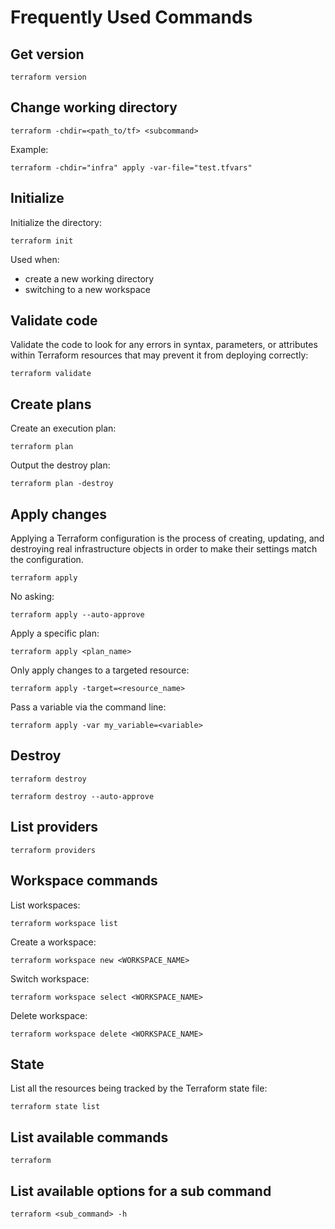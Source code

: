 # Frequently Used Commands

## Get version

```shell
terraform version
```

## Change working directory

```shell
terraform -chdir=<path_to/tf> <subcommand>
```

Example:
```shell
terraform -chdir="infra" apply -var-file="test.tfvars"
```

## Initialize

Initialize the directory:
```shell
terraform init
```

Used when:
- create a new working directory
- switching to a new workspace


## Validate code

Validate the code to look for any errors in syntax, parameters, or attributes within Terraform resources that may prevent it from deploying correctly:
```shell
terraform validate
```

## Create plans

Create an execution plan:
```shell
terraform plan
```

Output the destroy plan:
```shell
terraform plan -destroy
```

## Apply changes

Applying a Terraform configuration is the process of creating, updating, and destroying real infrastructure objects in order to make their settings match the configuration.


```shell
terraform apply
```

No asking:
```shell
terraform apply --auto-approve
```

Apply a specific plan:
```shell
terraform apply <plan_name>
```

Only apply changes to a targeted resource:
```shell
terraform apply -target=<resource_name>
```

Pass a variable via the command line:
```shell
terraform apply -var my_variable=<variable>
```

## Destroy

```shell
terraform destroy
```

```shell
terraform destroy --auto-approve
```

## List providers

```shell
terraform providers
```

## Workspace commands

List workspaces:
```shell
terraform workspace list
```

Create a workspace:
```shell
terraform workspace new <WORKSPACE_NAME>
```

Switch workspace:
```shell
terraform workspace select <WORKSPACE_NAME>
```

Delete workspace:
```shell
terraform workspace delete <WORKSPACE_NAME>
```

## State

List all the resources being tracked by the Terraform state file:
```shell
terraform state list
```

## List available commands

```shell
terraform
```

## List available options for a sub command

```shell
terraform <sub_command> -h
```